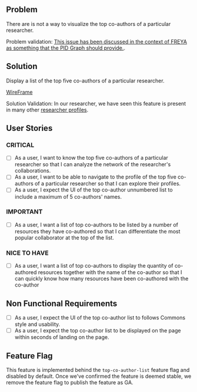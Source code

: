## Problem

There are is not a way to visualize the top co-authors of a particular researcher.

Problem validation: [This issue has been discussed in the context of FREYA as something that the PID Graph should provide.](https://github.com/datacite/freya/issues/26).

## Solution 

Display a list of the top five co-authors of a particular researcher.

 [WireFrame](https://www.figma.com/file/JZXYSUc6ZofDBlFmUzNHQG/PARSEC_new-features?node-id=0%3A1)

 Solution Validation: In our researcher, we have seen this feature is present in many other [researcher profiles](https://docs.google.com/document/d/1tQcBpUOi4kg1Gvluvc3dDvhGaVxi2CpmTxZG4U9W1Vw/edit).

## User Stories

### CRITICAL
- [ ] As a user, I want to know the top five co-authors of a particular researcher so that I can analyze the network of the researcher's collaborations.
- [ ] As a user, I want to be able to navigate to the profile of the top five co-authors of a particular researcher so that I can explore their profiles.
- [ ] As a user, I expect the UI of the top co-author unnumbered list to include a maximum of 5 co-authors' names.

### IMPORTANT
- [ ] As a user, I want a list of top co-authors to be listed by a number of resources they have co-authored so that I can differentiate the most popular collaborator at the top of the list.

### NICE TO HAVE
- [ ] As a user, I want a list of top co-authors to display the quantity of co-authored resources together with the name of the co-author so that I can quickly know how many resources have been co-authored with the co-author 

## Non Functional Requirements

- [ ] As a user, I expect the UI of the top co-author list to follows Commons style and usability.
- [ ] As a user, I expect the top co-author list to be displayed on the page within seconds of landing on the page.
## Feature Flag

This feature is implemented behind the `top-co-author-list` feature flag and disabled by default.
Once we've confirmed the feature is deemed stable, we remove the feature flag to publish the feature as GA.

